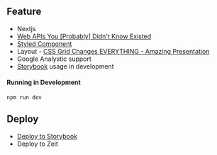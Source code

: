 ## Feature
- Nextjs
- [Web APIs You [Probably] Didn't Know Existed](https://www.youtube.com/watch?v=EZpdEljk5dY)
- [Styled Component](https://github.com/styled-components/styled-components)
- Layout - [CSS Grid Changes EVERYTHING - Amazing Presentation](https://www.youtube.com/watch?v=7kVeCqQCxlk)
- Google Analystic support
- [Storybook](https://github.com/storybooks/storybook) usage in development

#### Running in Development

`npm run dev`

## Deploy

- [Deploy to Storybook](https://github.com/storybooks/storybook-deployer)
- Deploy to Zeit
